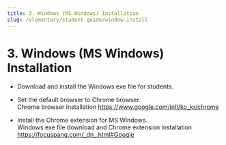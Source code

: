 ```yaml
---
title: 3. Windows (MS Windows) Installation
slug: /elementary/student-guide/window-install
---
```


# 3. Windows (MS Windows) Installation

- Download and install the Windows exe file for students.

- Set the default browser to Chrome browser.\
  Chrome browser installation https://www.google.com/intl/ko_kr/chrome

- Install the Chrome extension for MS Windows.\
  Windows exe file download and Chrome extension installation https://focuspang.com/_dn_.html#Google
